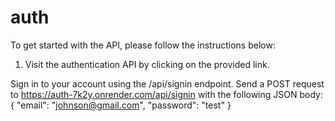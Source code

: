 # auth

To get started with the API, please follow the instructions below:

1. Visit the authentication API by clicking on the provided link.

Sign in to your account using the /api/signin endpoint. Send a POST request to https://auth-7k2y.onrender.com/api/signin with the following JSON body:
{
  "email": "johnson@gmail.com",
  "password": "test"
}
